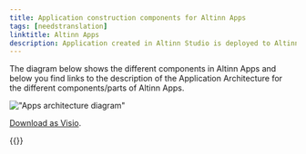 ```yaml
---
title: Application construction components for Altinn Apps
tags: [needstranslation]
linktitle: Altinn Apps
description: Application created in Altinn Studio is deployed to Altinn Apps.
---
```


The diagram below shows the different components in Altinn Apps and below you find links to the description of the Application Architecture for the different
components/parts of Altinn Apps.

!["Apps architecture diagram"](altinnapps_application_architecture.svg "Apps application architecture")

[Download as Visio](altinnapps_application_architecture.vsdx).


{{<children />}}